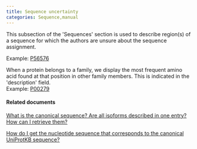```yaml
---
title: Sequence uncertainty
categories: Sequence,manual
---
```


This subsection of the 'Sequences' section is used to describe region(s) of a sequence for which the authors are unsure about the sequence assignment.

Example: [P56576](http://www.uniprot.org/uniprotkb/P56576#sequences)

When a protein belongs to a family, we display the most frequent amino acid found at that position in other family members. This is indicated in the 'description' field.  
Example: [P00279](http://www.uniprot.org/uniprotkb/P00279#sequences)

#### Related documents

[What is the canonical sequence? Are all isoforms described in one entry? How can I retrieve them?](http://www.uniprot.org/help/canonical%5Fand%5Fisoforms)

[How do I get the nucleotide sequence that corresponds to the canonical UniProtKB sequence?](http://www.uniprot.org/help/canonical%5Fnucleotide)

